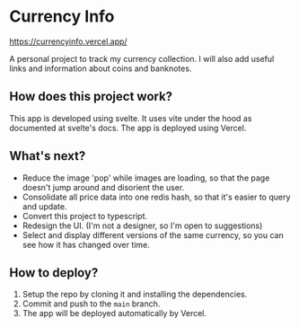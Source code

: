 # Currency Info

https://currencyinfo.vercel.app/

A personal project to track my currency collection. I will also add useful links and information about coins and banknotes.

## How does this project work?

This app is developed using svelte. It uses vite under the hood as documented at svelte's docs. The app is deployed using Vercel.

## What's next?

- Reduce the image 'pop' while images are loading, so that the page doesn't jump around and disorient the user.
- Consolidate all price data into one redis hash, so that it's easier to query and update.
- Convert this project to typescript.
- Redesign the UI. (I'm not a designer, so I'm open to suggestions)
- Select and display different versions of the same currency, so you can see how it has changed over time.

## How to deploy?

1. Setup the repo by cloning it and installing the dependencies.
2. Commit and push to the `main` branch.
3. The app will be deployed automatically by Vercel.
